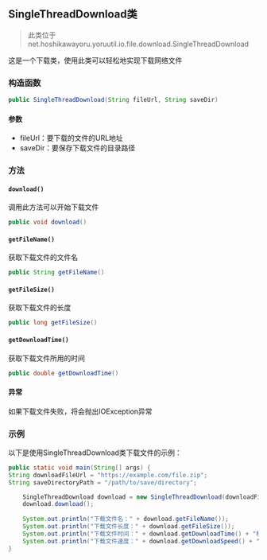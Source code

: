 ## SingleThreadDownload类
> 此类位于 net.hoshikawayoru.yoruutil.io.file.download.SingleThreadDownload

这是一个下载类，使用此类可以轻松地实现下载网络文件

### 构造函数

```java
public SingleThreadDownload(String fileUrl, String saveDir)
```

#### 参数

- fileUrl：要下载的文件的URL地址
- saveDir：要保存下载文件的目录路径

### 方法

#### `download()`

调用此方法可以开始下载文件

```java
public void download()
```

#### `getFileName()`

获取下载文件的文件名

```java
public String getFileName()
```

#### `getFileSize()`

获取下载文件的长度

```java
public long getFileSize()
```

#### `getDownloadTime()`

获取下载文件所用的时间

```java
public double getDownloadTime()
```

#### 异常
如果下载文件失败，将会抛出IOException异常

### 示例
以下是使用SingleThreadDownload类下载文件的示例：

```java
public static void main(String[] args) {
String downloadFileUrl = "https://example.com/file.zip";
String saveDirectoryPath = "/path/to/save/directory";

    SingleThreadDownload download = new SingleThreadDownload(downloadFileUrl, saveDirectoryPath);
    download.download();
    
    System.out.println("下载文件名：" + download.getFileName());
    System.out.println("下载文件长度：" + download.getFileSize());
    System.out.println("下载文件时间：" + download.getDownloadTime() + "秒");
    System.out.println("下载文件速度：" + download.getDownloadSpeed() + "KB/s");
}
```